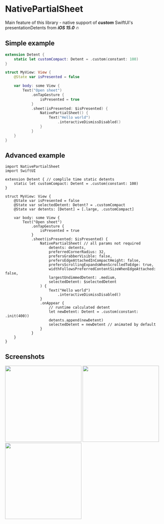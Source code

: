 # NativePartialSheet

Main feature of this library - native support of ***custom*** SwiftUI's presentationDetents from ***iOS 15.0*** 🔥

## Simple example

```swift
extension Detent {
    static let customCompact: Detent = .custom(constant: 100)
}

struct MyView: View {
    @State var isPresented = false

    var body: some View {
        Text("Open sheet")
            .onTapGesture {
                isPresented = true
            }
            .sheet(isPresented: $isPresented) {
                NativePartialSheet() {
                    Text("Hello world")
                        .interactiveDismissDisabled()
                }
            }
    }
}
```

## Advanced example

```
import NativePartialSheet
import SwiftUI

extension Detent { // complile time static detents
    static let customCompact: Detent = .custom(constant: 100)
}

struct MyView: View {
    @State var isPresented = false
    @State var selectedDetent: Detent? = .customCompact
    @State var detents: [Detent] = [.large, .customCompact]

    var body: some View {
        Text("Open sheet")
            .onTapGesture {
                isPresented = true
            }
            .sheet(isPresented: $isPresented) {
                NativePartialSheet( // all params not required
                    detents: detents,
                    preferredCornerRadius: 32,
                    prefersGrabberVisible: false,
                    prefersEdgeAttachedInCompactHeight: false,
                    prefersScrollingExpandsWhenScrolledToEdge: true,
                    widthFollowsPreferredContentSizeWhenEdgeAttached: false,
                    largestUndimmedDetent: .medium,
                    selectedDetent: $selectedDetent
                ) {
                    Text("Hello world")
                        .interactiveDismissDisabled()
                }
                .onAppear {
                    // runtime calculated detent
                    let newDetent: Detent = .custom(constant: .init(400))
                    detents.append(newDetent)
                    selectedDetent = newDetent // animated by default
                }
            }
    }
}
```

## Screenshots
<p float="left">
  <img src="https://user-images.githubusercontent.com/18753760/190933073-5185fca7-1962-447c-9424-0da7f8ede7d3.png" width="250" />
  <img src="https://user-images.githubusercontent.com/18753760/190933093-180f954d-c6b3-49cd-88b6-9c9c5f630cb0.png" width="250" /> 
  <img src="https://user-images.githubusercontent.com/18753760/190933098-07d6abc7-c868-478e-96f9-30d3a7ecbb1f.png" width="250" />
</p>
